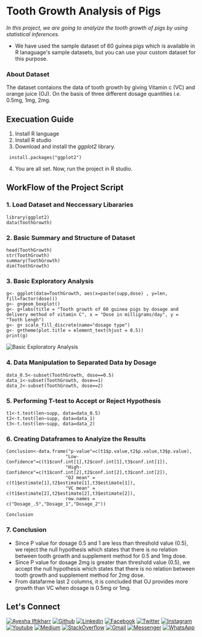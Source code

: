 # Tooth Growth Analysis of Pigs

*In this project, we are going to analyize the tooth growth of pigs by using statistical inferences.*
- We have used the sample dataset of 60 guinea pigs which is  available in R lanaguage's sample datasets, but you can use your custom dataset for this purpose.

### About Dataset
The dataset contaions the data of tooth growth by giving Vitamin c (VC) and orange juice (OJ). On the basis of three different dosage quantities _i.e._ 0.5mg, 1mg, 2mg.

## Execuation Guide
1. Install R language
2. Install R studio
3. Download and install the _ggplot2_ library.

```
 install.packages("ggplot2")
```
4. You are all set. Now, run the project in R studio.

## WorkFlow of the Project Script
 ### 1. Load Dataset and Neccessary Libararies
 ```
 library(ggplot2)
 data(ToothGrowth)
 ```
 ### 2. Basic Summary and Structure of Dataset
 ```
 head(ToothGrowth)
 str(ToothGrowth)
 summary(ToothGrowth)
 dim(ToothGrowth)
 
 ```
 ### 3. Basic Exploratory Analysis
 ```
 g<- ggplot(data=ToothGrowth, aes(x=paste(supp,dose) , y=len, fill=factor(dose)))
 g<- g+geom_boxplot() 
 g<- g+labs(title = "Tooth growth of 60 guinea pigs by dosage and delivery method of vitamin C", x = "Dose in milligrams/day", y = "Tooth Lengh")
 g<- g+ scale_fill_discrete(name="dosage type")
 g<- g+theme(plot.title = element_text(hjust = 0.5))
 print(g)
 ```
 ![Basic Exploratory Analysis](https://imgur.com/PiJPdWs.png)
 ### 4. Data Manipulation to Separated Data by Dosage
 ```
 data_0.5<-subset(ToothGrowth, dose==0.5)
 data_1<-subset(ToothGrowth, dose==1)
 data_2<-subset(ToothGrowth, dose==2)
 ```
 ### 5. Performing T-test to Accept or Reject Hypothesis
 ```
 t1<-t.test(len~supp, data=data_0.5)
 t2<-t.test(len~supp, data=data_1)
 t3<-t.test(len~supp, data=data_2)
 ```
 ### 6. Creating Dataframes to Analyize the Results
 ```
Conclusion<-data.frame("p-value"=c(t1$p.value,t2$p.value,t3$p.value),
                       "Low-Confidence"=c(t1$conf.int[1],t2$conf.int[1],t3$conf.int[1]),
                       "High-Confidence"=c(t1$conf.int[2],t2$conf.int[2],t3$conf.int[2]),
                       "OJ mean" = c(t1$estimate[1],t2$estimate[1],t3$estimate[1]),
                       "VC mean" = c(t1$estimate[2],t2$estimate[2],t3$estimate[2]),
                       row.names = c("Dosage_.5","Dosage_1","Dosage_2"))

Conclusion
 ```
 ### 7. Conclusion
 - Since P value for dosage 0.5 and 1 are less than threshold value (0.5), we reject the null hypothesis which states that there is no relation between tooth growth and supplement method for 0.5 and 1mg dose.
 - Since P value for dosage 2mg is greater than threshold value (0.5), we accept the null hypothesis which states that there is no relation between tooth growth and supplement method for 2mg dose.
 - From datafarme last 2 columns, it is concluded that OJ provides more growth than VC when dosage is 0.5mg or 1mg.
 





      
## Let's Connect
[![Ayesha Iftikharr](https://img.shields.io/badge/Ayesha_Iftikharr-000000?logo=opsgenie&logoColor=ffffff)](https://ayeshaiftikhar.github.io) [![Github](https://img.shields.io/badge/Github-Follow-211F1F?logo=GitHub&logoColor=ffffff)](https://github.com/AyeshaIftikhar/) [![Linkedin](https://img.shields.io/badge/Linkedin-Connect-0077B5?logo=Linkedin&logoColor=ffffff)](https://www.linkedin.com/in/seayeshaiftikhar/)  [![Facebook](https://img.shields.io/badge/Facebook-1877F2?logo=Facebook&logoColor=ffffff)](https://www.facebook.com/seayeshaiftikhar/) [![Twitter](https://img.shields.io/badge/Twitter-Follow-08A0E9?logo=Twitter&logoColor=ffffff)](https://www.twitter.com/seaishaiftikhar/) [![Instagram](https://img.shields.io/badge/Instagram-Follow-DD2A7B?logo=Instagram&logoColor=ffffff)](https://www.instagram.com/seayeshaiftikhar/) [![Youtube](https://img.shields.io/badge/Youtube-Subscribe-FF0000?logo=Youtube&logoColor=ffffff)](https://www.youtube.com/channel/UCUI0fN6xPUT3SfGLfh8B9Lg) [![Medium](https://img.shields.io/badge/Medium-Follow-0077B5?logo=Medium&logoColor=ffffff)](https://www.medium.com/@seayeshaiftikhar) [![StackOverflow](https://img.shields.io/badge/Stackoverflow-211F1F?logo=stackoverflow&logoColor=ffffff)](https://stackoverflow.com/users/9611960/ayesha-iftikhar) [![Gmail](https://img.shields.io/badge/Gmail-D44638?logo=gmail&logoColor=ffffff)](mailto:seayeshaiftikharl@gmail.com) [![Messenger](https://img.shields.io/badge/Chat-1877F2?logo=Messenger&logoColor=ffffff)](https://m.me/seayeshaiftikhar/) [![WhatsApp](https://img.shields.io/badge/Chat-25D366?logo=WhatsApp&logoColor=ffffff)](https://wa.me/923137128036?text=%23Github) 

